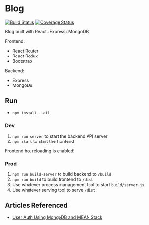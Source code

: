 # Blog

[![Build Status](https://travis-ci.org/billhanyu/blog.svg?branch=master)](https://travis-ci.org/billhanyu/blog)
[![Coverage Status](https://coveralls.io/repos/github/billhanyu/blog/badge.svg?branch=master)](https://coveralls.io/github/billhanyu/blog?branch=master)

Blog built with React+Express+MongoDB.

Frontend:
- React Router
- React Redux
- Bootstrap

Backend:
- Express
- MongoDB

## Run

- `npm install --all`

### Dev

1. `npm run server` to start the backend API server
2. `npm start` to start the frontend

Frontend hot reloading is enabled!

### Prod

1. `npm run build-server` to build backend to `/build`
2. `npm run build` to build frontend to `/dist`
3. Use whatever process management tool to start `build/server.js`
4. Use whatever serving tool to serve `/dist`

## Articles Referenced

- [User Auth Using MongoDB and MEAN Stack](https://www.sitepoint.com/user-authentication-mean-stack/)
